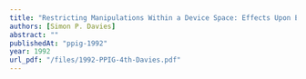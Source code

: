 ```yaml
---
title: "Restricting Manipulations Within a Device Space: Effects Upon Errors, Strategy and Display-Based Problem Solving"
authors: [Simon P. Davies]
abstract: ""
publishedAt: "ppig-1992"
year: 1992
url_pdf: "/files/1992-PPIG-4th-Davies.pdf"
---
```

